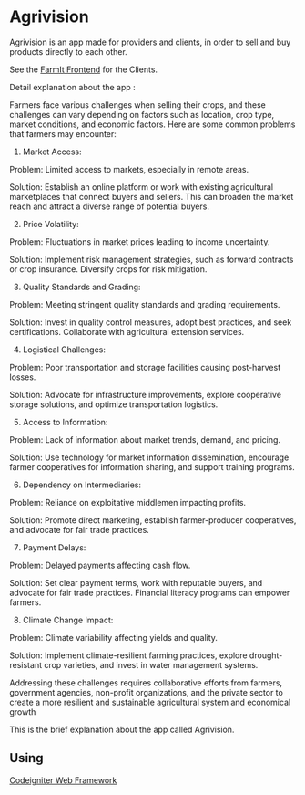 # Agrivision
Agrivision is an app made for providers and clients, in order to sell and buy products directly to each other.

See the [FarmIt Frontend]() for the Clients.

Detail explanation about the app :

Farmers face various challenges when selling their crops, and these challenges can vary depending on factors such as location, crop type, market conditions, and economic factors. Here are some common problems that farmers may encounter:

1. Market Access:

Problem: Limited access to markets, especially in remote areas.

Solution: Establish an online platform or work with existing agricultural marketplaces that connect buyers and sellers. This can broaden the market reach and attract a diverse range of potential buyers.

2. Price Volatility:

Problem: Fluctuations in market prices leading to income uncertainty.

Solution: Implement risk management strategies, such as forward contracts or crop insurance. Diversify 
crops for risk mitigation.

3. Quality Standards and Grading:

Problem: Meeting stringent quality standards and grading requirements.

Solution: Invest in quality control measures, adopt best practices, and seek certifications. Collaborate with agricultural extension services.

4. Logistical Challenges:

Problem: Poor transportation and storage facilities causing post-harvest losses.

Solution: Advocate for infrastructure improvements, explore cooperative storage solutions, and optimize transportation logistics.

5. Access to Information:

Problem: Lack of information about market trends, demand, and pricing.

Solution: Use technology for market information dissemination, encourage farmer cooperatives for information sharing, and support training programs.

6. Dependency on Intermediaries:

Problem: Reliance on exploitative middlemen impacting profits.

Solution: Promote direct marketing, establish farmer-producer cooperatives, and advocate for fair trade practices.

7. Payment Delays:

Problem: Delayed payments affecting cash flow.

Solution: Set clear payment terms, work with reputable buyers, and advocate for fair trade practices. Financial literacy programs can empower farmers.

8. Climate Change Impact:

Problem: Climate variability affecting yields and quality.

Solution: Implement climate-resilient farming practices, explore drought-resistant crop varieties, and invest in water management systems.

Addressing these challenges requires collaborative efforts from farmers, government agencies, non-profit organizations, and the private sector to create a more resilient and sustainable agricultural system and economical growth

This is the brief explanation about the app called Agrivision.

## Using
[Codeigniter Web Framework](https://codeigniter.com/)
